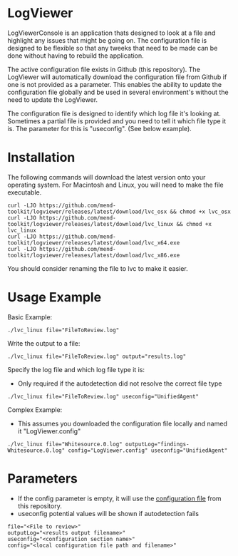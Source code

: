 # LogViewer
LogViewerConsole is an application thats designed to look at a file and highlight any issues that might be going on.  The configuration file is designed to be flexible so that any tweeks that need to be made can be done without having to rebuild the application.

The active configuration file exists in Github (this repository).  The LogViewer will automatically download the configuration file from Github if one is not provided as a parameter.  This enables the ability to update the configuration file globally and be used in several environment's without the need to update the LogViewer.

The configuration file is designed to identify which log file it's looking at.  Sometimes a partial file is provided and you need to tell it which file type it is.  The parameter for this is "useconfig". (See below example).

# Installation

The following commands will download the latest version onto your operating system.  For Macintosh and Linux, you will need to make the file executable.
```shell
curl -LJO https://github.com/mend-toolkit/logviewer/releases/latest/download/lvc_osx && chmod +x lvc_osx
curl -LJO https://github.com/mend-toolkit/logviewer/releases/latest/download/lvc_linux && chmod +x lvc_linux
curl -LJO https://github.com/mend-toolkit/logviewer/releases/latest/download/lvc_x64.exe
curl -LJO https://github.com/mend-toolkit/logviewer/releases/latest/download/lvc_x86.exe
```

You should consider renaming the file to lvc to make it easier.

# Usage Example
Basic Example:
```shell
./lvc_linux file="FileToReview.log"
```

Write the output to a file:
```shell
./lvc_linux file="FileToReview.log" output="results.log"
```
 
Specify the log file and which log file type it is:
- Only required if the autodetection did not resolve the correct file type
```shell
./lvc_linux file="FileToReview.log" useconfig="UnifiedAgent"
```



Complex Example:
- This assumes you downloaded the configuration file locally and named it "LogViewer.config"
```shell
./lvc_linux file="Whitesource.0.log" outputLog="findings-Whitesource.0.log" config="LogViewer.config" useconfig="UnifiedAgent"
```
# Parameters
- If the config parameter is empty, it will use the [configuration file](https://github.com/mend-toolkit/logviewer/blob/main/LogViewer.config) from this repository.
- useconfig potential values will be shown if autodetection fails
```shell
file="<File to review>"
outputLog="<results output filename>"
useconfig="<configuration section name>"  
config="<local configuration file path and filename>"
```
